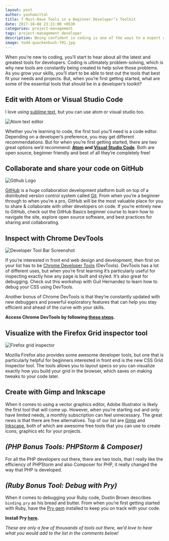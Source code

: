```yaml
---
layout: post
author: yashumittal
title: 7 Must-Have Tools in a Beginner Developer’s Toolkit
date: 2017-10-08 23:21:00 +0530
categories: project-management
tags: project-management developer
description: Being confident in coding is one of the ways to a expert developer, here are the 5 expert tips on how to improve your coding confidence.
image: todd-quackenbush-701.jpg
---
```


When you’re new to coding, you’ll start to hear about all the latest and greatest tools for developers. Coding is ultimately problem-solving, which is why new tools are constantly being created to help solve those problems. As you grow your skills, you’ll start to be able to test out the tools that best fit your needs and projects. But, when you’re first getting started, what are some of the essential tools that should be in a developer’s toolkit?

## Edit with Atom or Visual Studio Code

I love using [sublime text](/how-to-sync-sublime-text-packages-and-settings-across-multiple-computers-with-cloud-storage), but you can use atom or visual studio too.

![Atom text editor](//cdn.codecarrot.net/images/atom-mark@1200x630-914x480.png)

Whether you’re learning to code, the first tool you’ll need is a code editor. Depending on a developer’s preference, you may get different recommendations. But for when you’re first getting started, there are two great options we’d recommend: **[Atom](//atom.io/) and [Visual Studio Code](//code.visualstudio.com/)**. Both are open source, beginner friendly and best of all they’re completely free!

## Collaborate and share your code on GitHub

![Github Logo](//cdn.codecarrot.net/images/octocat-939x480.jpeg)

[GitHub](//github.com/mittalyashu) is a huge collaboration development platform built on top of a distributed version control system called [Git](/what-is-git). From when you’re a beginner through to when you’re a pro, GitHub will be the most valuable place for you to share & collaborate with other developers on code. If you’re entirely new to GitHub, check out the GitHub Basics beginner course to learn how to navigate the site, explore open source software, and best practices for sharing and collaborating.

## Inspect with Chrome DevTools

![Developer Tool Bar Screenshot](//cdn.codecarrot.net/images/1-DvIYrAYv_JeL74nA.png)

If you’re interested in front end web design and development, then first on your list has to be [Chrome Developer Tools](//developer.chrome.com/devtools) (DevTools). DevTools has a lot of different uses, but when you’re first learning it’s particularly useful for inspecting exactly how any page is built and styled. It’s also great for debugging. Check out this workshop with Guil Hernandez to learn how to debug your CSS using DevTools.

Another bonus of Chrome DevTools is that they’re constantly updated with new debuggers and powerful exploratory features that can help you stay efficient and ahead of the curve with your skills.

**Access Chrome DevTools by following [these steps](//developer.chrome.com/devtools).**

## Visualize with the Firefox Grid inspector tool

![Firefox grid inspector](//cdn.codecarrot.net/images/firefox-developer-tools-css-grid-723x480.jpg)

Mozilla Firefox also provides some awesome developer tools, but one that is particularly helpful for beginners interested in front end is the new CSS Grid Inspector tool. The tools allows you to layout specs so you can visualize exactly how you build your grid in the browser, which saves on making tweaks to your code later.

##  Create with Gimp and Inkscape

When it comes to using a vector graphics editor, Adobe Illustrator is likely the first tool that will come up. However, when you’re starting out and only have limited needs, a monthly subscription can feel unnecessary. The great news is that there are free alternatives. Top of our list are [Gimp](//www.gimp.org/) and [Inkscape](//inkscape.org/en/), both of which are awesome free tools that you can use to create icons, graphics etc for your projects.

## *(PHP Bonus Tools: PHPStorm & Composer)*

For all the PHP developers out there, there are two tools, that I really like the efficiency of PHPStorm and also Composer for PHP, it really changed the way that PHP is developed.

## *(Ruby Bonus Tool: Debug with Pry)*

When it comes to debugging your Ruby code, Dustin Brown describes `binding.pry` as his bread and butter. From when you’re first getting started with Ruby, have the [Pry gem](//pryrepl.org/) installed to keep you on track with your code.

**Install Pry [here](//pryrepl.org/).**

*These are only a few of thousands of tools out there, we’d love to hear what you would add to the list in the comments below!*
